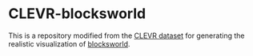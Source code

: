 
# CLEVR-blocksworld

This is a repository modified from the [CLEVR dataset](https://github.com/facebookresearch/clevr-dataset-gen)
for generating the realistic visualization of [blocksworld](https://en.wikipedia.org/wiki/Blocks_world).

